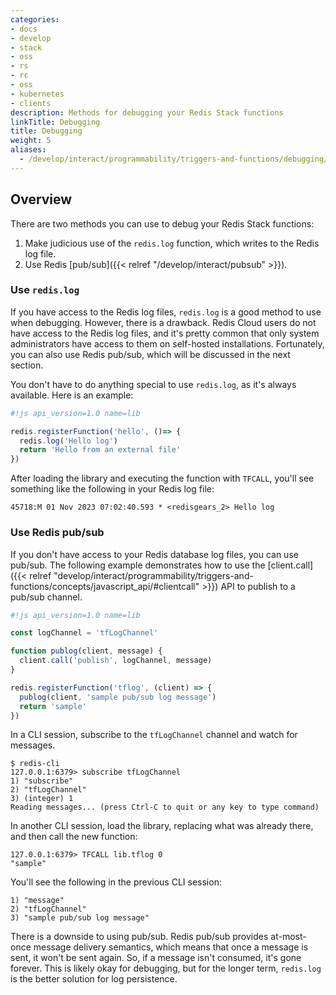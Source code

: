 ```yaml
---
categories:
- docs
- develop
- stack
- oss
- rs
- rc
- oss
- kubernetes
- clients
description: Methods for debugging your Redis Stack functions
linkTitle: Debugging
title: Debugging
weight: 5
aliases:
  - /develop/interact/programmability/triggers-and-functions/debugging/
---
```

## Overview

There are two methods you can use to debug your Redis Stack functions:

1. Make judicious use of the `redis.log` function, which writes to the Redis log file.
1. Use Redis [pub/sub]({{< relref "/develop/interact/pubsub" >}}).

### Use `redis.log`

If you have access to the Redis log files, `redis.log` is a good method to use when debugging. However, there is a drawback. Redis Cloud users do not have access to the Redis log files, and it's pretty common that only system administrators have access to them on self-hosted installations. Fortunately, you can also use Redis pub/sub, which will be discussed in the next section.

You don't have to do anything special to use `redis.log`, as it's always available. Here is an example:

```javascript
#!js api_version=1.0 name=lib

redis.registerFunction('hello', ()=> {
  redis.log('Hello log')
  return 'Hello from an external file'
})
```

After loading the library and executing the function with `TFCALL`, you'll see something like the following in your Redis log file:

```
45718:M 01 Nov 2023 07:02:40.593 * <redisgears_2> Hello log
```

### Use Redis pub/sub

If you don't have access to your Redis database log files, you can use pub/sub. The following example demonstrates how to use the [client.call]({{< relref "develop/interact/programmability/triggers-and-functions/concepts/javascript_api/#clientcall" >}}) API to publish to a pub/sub channel.

```javascript
#!js api_version=1.0 name=lib

const logChannel = 'tfLogChannel'

function publog(client, message) {
  client.call('publish', logChannel, message)
}

redis.registerFunction('tflog', (client) => {
  publog(client, 'sample pub/sub log message')
  return 'sample'
})
```
In a CLI session, subscribe to the `tfLogChannel` channel and watch for messages.

```redis
$ redis-cli
127.0.0.1:6379> subscribe tfLogChannel
1) "subscribe"
2) "tfLogChannel"
3) (integer) 1
Reading messages... (press Ctrl-C to quit or any key to type command)
```

In another CLI session, load the library, replacing what was already there, and then call the new function:

```redis
127.0.0.1:6379> TFCALL lib.tflog 0
"sample"
```

You'll see the following in the previous CLI session:

```redis
1) "message"
2) "tfLogChannel"
3) "sample pub/sub log message"
```

There is a downside to using pub/sub. Redis pub/sub provides at-most-once message delivery semantics, which means that once a message is sent, it won't be sent again. So, if a message isn't consumed, it's gone forever. This is likely okay for debugging, but for the longer term, `redis.log` is the better solution for log persistence.